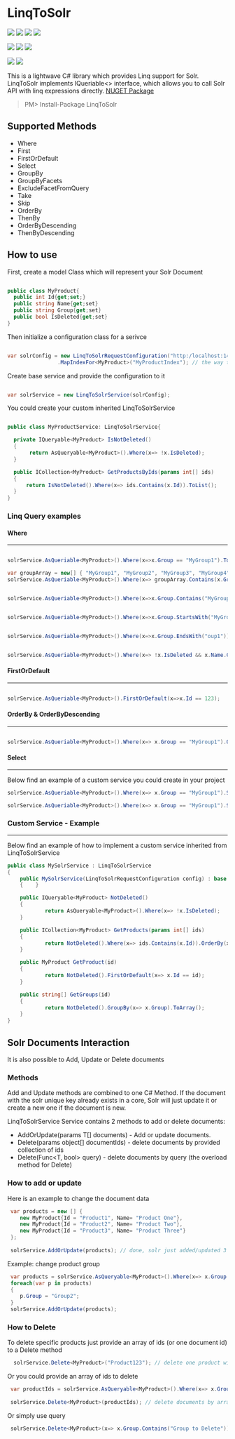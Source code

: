 # LinqToSolr
![](https://img.shields.io/badge/.NET%203.5-compatible-green.svg)
![](https://img.shields.io/badge/.NET%204-compatible-green.svg)
![](https://img.shields.io/badge/.NET%204.5-compatible-green.svg)
![](https://img.shields.io/badge/.NET%204.6.1-compatible-green.svg)

![](https://img.shields.io/badge/.NET%20Core%201.0-compatible-orange.svg)
![](https://img.shields.io/badge/.NET%20Core%201.1-compatible-orange.svg)
![](https://img.shields.io/badge/.NET%20Standard%201.6&2.0-compatible-orange.svg)

![](https://img.shields.io/badge/Portable%20(Profile259)-compatible-blue.svg)
![](https://img.shields.io/badge/Portable%20(Profile328)-compatible-blue.svg)

This is a lightwave C# library which provides Linq support for Solr.
LinqToSolr implements IQueriable<> interface, which allows you to call Solr API with linq expressions directly.
[NUGET Package](https://www.nuget.org/packages/LinqToSolr/)
> PM> Install-Package LinqToSolr

## Supported Methods
* Where
* First
* FirstOrDefault
* Select
* GroupBy
* GroupByFacets
* ExcludeFacetFromQuery
* Take
* Skip
* OrderBy
* ThenBy
* OrderByDescending
* ThenByDescending

## How to use
First, create a model Class which will represent your Solr Document

```c#

public class MyProduct{
  public int Id{get;set;}
  public string Name{get;set}
  public string Group{get;set}
  public bool IsDeleted{get;set}
}

```

Then initialize a configuration class for a serivce

```c#

var solrConfig = new LinqToSolrRequestConfiguration("http:/localhost:1433/") // url to solr instance
                .MapIndexFor<MyProduct>("MyProductIndex"); // the way to map your model to Solr Index

```

Create base service and provide the configuration to it

```c#

var solrService = new LinqToSolrService(solrConfig);

```

You could create your custom inherited LinqToSolrService

```c#

public class MyProductService: LinqToSolrService{

  private IQueryable<MyProduct> IsNotDeleted()
  {
       return AsQueryable<MyProduct>().Where(x=> !x.IsDeleted);
  }

  public ICollection<MyProduct> GetProductsByIds(params int[] ids)
  {
      return IsNotDeleted().Where(x=> ids.Contains(x.Id)).ToList();
  }
}

```

### Linq Query examples
#### Where
---
```c#

solrService.AsQueriable<MyProduct>().Where(x=>x.Group == "MyGroup1").ToList();

```

```c#
var groupArray = new[] { "MyGroup1", "MyGroup2", "MyGroup3", "MyGroup4" };
solrService.AsQueriable<MyProduct>().Where(x=> groupArray.Contains(x.Group)).ToList();

```

```c#

solrService.AsQueriable<MyProduct>().Where(x=>x.Group.Contains("MyGroup")).ToList();

```

```c#

solrService.AsQueriable<MyProduct>().Where(x=>x.Group.StartsWith("MyGroup")).ToList();

```

```c#

solrService.AsQueriable<MyProduct>().Where(x=>x.Group.EndsWith("oup1")).ToList();

```

```c#

solrService.AsQueriable<MyProduct>().Where(x=> !x.IsDeleted && x.Name.Contains("productName")).ToList();

```

#### FirstOrDefault
---
```c#

solrService.AsQueriable<MyProduct>().FirstOrDefault(x=>x.Id == 123);

```

#### OrderBy & OrderByDescending
---
```c#

solrService.AsQueriable<MyProduct>().Where(x=> x.Group == "MyGroup1").OrderBy(x=>x.Id).ThenByDescending(x=>x.Name).ToList();

```

#### Select
---
Below find an example of a custom service you could create in your project
```c#
solrService.AsQueriable<MyProduct>().Where(x=> x.Group == "MyGroup1").Select(x=x.Name).ToList();
```

```c#
solrService.AsQueriable<MyProduct>().Where(x=> x.Group == "MyGroup1").Select(x=x new {x.Name, x.Group}).ToList();
```


### Custom Service - Example
---
Below find an example of how to implement a custom service inherited from LinqToSolrService

```c#
public class MySolrService : LinqToSolrService 
{
    public MySolrService(LinqToSolrRequestConfiguration config) : base (config)
    {    }

    public IQueryable<MyProduct> NotDeleted()
    {
            return AsQueryable<MyProduct>().Where(x=> !x.IsDeleted);
    }

    public ICollection<MyProduct> GetProducts(params int[] ids)
    {
            return NotDeleted().Where(x=> ids.Contains(x.Id)).OrderBy(x=>x.Name).ToList();
    }

    public MyProduct GetProduct(id)
    {
            return NotDeleted().FirstOrDefault(x=> x.Id == id);
    }

    public string[] GetGroups(id)
    {
            return NotDeleted().GroupBy(x=> x.Group).ToArray();
    }
}
```

## Solr Documents Interaction
It is also possible to Add, Update or Delete documents

### Methods
Add and Update methods are combined to one C# Method. If the document with the solr unique key already exists in a core, Solr will just update it or create a new one if the document is new.

LinqToSolrService Service contains 2 methods to add or delete documents:
* AddOrUpdate<T>(params T[] documents) - Add or update documents.
* Delete<T>(params object[] documentIds) - delete documents by provided collection of ids
* Delete<T>(Func<T, bool> query) - delete documents by query (the overload method for Delete)

### How to add or update
Here is an example to change the document data
```c#
 var products = new [] {
    new MyProduct{Id = "Product1", Name= "Product One"},
    new MyProduct{Id = "Product2", Name= "Product Two"},
    new MyProduct{Id = "Product3", Name= "Product Three"} 
 };
 
 solrService.AddOrUpdate(products); // done, solr just added/updated 3 documents
```

Example: change product group
```c#
 var products = solrService.AsQueryable<MyProduct>().Where(x=> x.Group == "Group1").ToList();
 foreach(var p in products)
 {
    p.Group = "Group2";
 }
 solrService.AddOrUpdate(products);
```
### How to Delete
To delete specific products just provide an array of ids (or one document id) to a Delete method
```c#
  solrService.Delete<MyProduct>("Product123"); // delete one product with id Product123
 ```
 
 Or you could provide an array of ids to delete
 ```c#
  var productIds = solrService.AsQueryable<MyProduct>().Where(x=> x.Group == "Group1").Select(x=>x.Id).ToArray(); // select all ids by group
  
  solrService.Delete<MyProduct>(productIds); // delete documents by array of ids
```

 Or simply use query
 ```c#
  solrService.Delete<MyProduct>(x=> x.Group.Contains("Group to Delete"));
```
